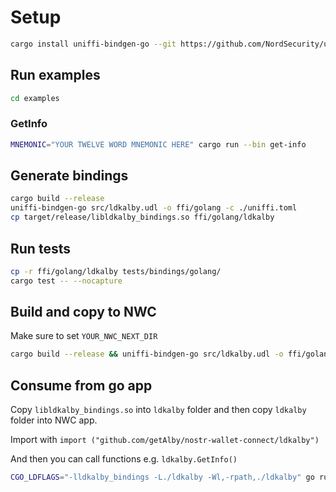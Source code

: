 # Setup

```sh
cargo install uniffi-bindgen-go --git https://github.com/NordSecurity/uniffi-bindgen-go --tag v0.2.1+v0.25.0
```

## Run examples

```sh
cd examples
```

### GetInfo

```sh
MNEMONIC="YOUR TWELVE WORD MNEMONIC HERE" cargo run --bin get-info
```

## Generate bindings

```sh
cargo build --release
uniffi-bindgen-go src/ldkalby.udl -o ffi/golang -c ./uniffi.toml
cp target/release/libldkalby_bindings.so ffi/golang/ldkalby
```

## Run tests

```sh
cp -r ffi/golang/ldkalby tests/bindings/golang/
cargo test -- --nocapture
```

## Build and copy to NWC

Make sure to set `YOUR_NWC_NEXT_DIR`

```sh
cargo build --release && uniffi-bindgen-go src/ldkalby.udl -o ffi/golang -c ./uniffi.toml && cp target/release/libldkalby_bindings.so ffi/golang/ldkalby && cp ffi/golang/ldkalby YOUR_NWC_NEXT_DIR -r
```

## Consume from go app

Copy `libldkalby_bindings.so` into `ldkalby` folder and then copy `ldkalby` folder into NWC app.

Import with `import ("github.com/getAlby/nostr-wallet-connect/ldkalby")`

And then you can call functions e.g. `ldkalby.GetInfo()`

```sh
CGO_LDFLAGS="-lldkalby_bindings -L./ldkalby -Wl,-rpath,./ldkalby" go run .
```
